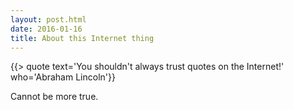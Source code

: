 ```yaml
---
layout: post.html
date: 2016-01-16
title: About this Internet thing
---
```


{{> quote text='You shouldn\'t always trust quotes on the Internet!' who='Abraham Lincoln'}}

Cannot be more true.
